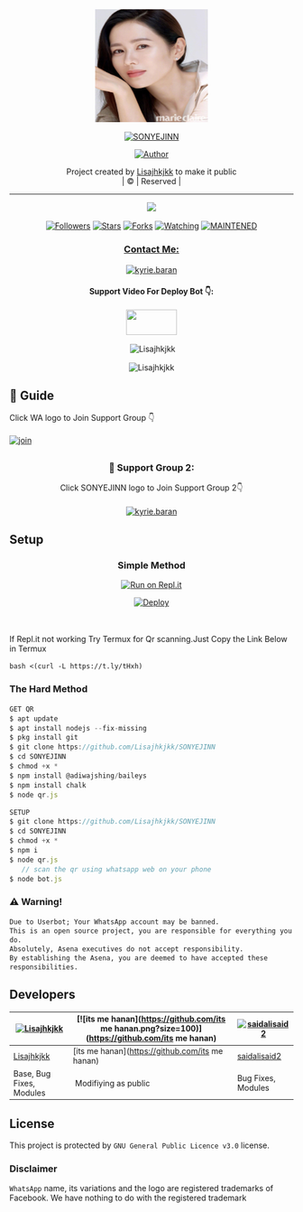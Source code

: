 
<div align="center">
  <img border-radius: 15px src="500137000528_97246.jpg" width="200" height="200"/>
  <p align="center">
<a href="#"><img title="SONYEJINN" src="https://img.shields.io/badge/SONYEJINN-green?colorA=%23ff0000&colorB=%23017e40&style=for-the-badge"></a>
</p>
  <p align="center">
<a href="https://github.com/Lisajhkjkk"><img title="Author" src="https://img.shields.io/badge/Author-Lisajhkjkk/SONYEJINN?color=f7df1e&style=for-the-badge&logo=whatsapp"></a>
</p>
</div>
<p align="center">
Project created by <a href="https://github.com/Lisajhkjkk">Lisajhkjkk</a> to make it public
    <br>
       | © |
        Reserved |
    <br> 
</p>

----

  <p align="center">
  <a href="httsp://github.com/Lisajhkjkk/SONYEJINN">
    <img src="https://img.shields.io/github/repo-size/Lisajhkjkk/SONYEJINN?color=green&label=Repo%20total%20size&style=plastic">
<p align="center">
<a href="https://github.com/Lisajhkjkk/followers"><img title="Followers" src="https://img.shields.io/github/followers/Lisajhkjkk?color=f7df1e&style=flat-square"></a>
<a href="https://github.com/Lisajhkjkk/SONYEJINN/stargazers/"><img title="Stars" src="https://img.shields.io/github/stars/Lisajhkjkk/SONYEJINN?color=f7df1e&style=flat-square"></a>
<a href="https://github.com/Lisajhkjkk/SONYEJINN/network/members"><img title="Forks" src="https://img.shields.io/github/forks/Lisajhkjkk/SONYEJINN?color=f7df1e&style=flat-square"></a>
<a href="https://github.com/Lisajhkjkk/SONYEJINN/watchers"><img title="Watching" src="https://img.shields.io/github/watchers/Lisajhkjkk/SONYEJINN?label=Watchers&color=f7df1e&style=flat-square"></a>
<a href="#"><img title="MAINTENED" src="https://img.shields.io/badge/UNMAINTENED-YES-f7df1e.svg"</a>
</p>

<h3 align="center">Contact Me:</h3>
<p align="center">
<a href="https://instagram.com/ameer_.su_hail?utm_medium=copy_link" target="blank"><img align="center" src="https://cdn.jsdelivr.net/npm/simple-icons@3.0.1/icons/instagram.svg" alt="kyrie.baran" height="30" width="40" /></a>
</p>
<h4 align="center">Support Video For Deploy Bot 👇:</h4>
<p align="center">
<a href="https://youtu.be/_D4ZYuUSXjs" target="blank"><img align="center" src="https://upload.wikimedia.org/wikipedia/commons/thumb/e/e1/Logo_of_YouTube_%282015-2017%29.svg/1200px-Logo_of_YouTube_%282015-2017%29.svg.png" height="45" width="90" /></a>
</p>
  

<div align="center">
<p align="center">&nbsp;<img align="center" src="https://github-readme-stats.vercel.app/api?username=Lisajhkjkk&show_icons=true&theme=nightowl" alt="Lisajhkjkk" /></p>

<p align="center"><img align="center" src="https://github-readme-streak-stats.herokuapp.com/?user=Lisajhkjkk&theme=nightowl" alt="Lisajhkjkk" /></p>
</details> </div>


## 📢 Guide
Click WA logo to Join Support Group 👇
    <br>
<br>
  [![join](https://github.com/Alien-alfa/PublicBot/blob/main/wlogo.svg.png)](https://chat.whatsapp.com/FsDjV2uRKce4wgMpAtYwyf)

## 
  <h3 align="center">📢 Support Group 2:</h3>
<p align="center">
Click SONYEJINN logo to Join Support Group 2👇
    <br>
<br>
  <a href="https://chat.whatsapp.com/BLdaoLVnX6jFnkKHFjLbH6" target="blank"><img align="center" src="https://i.hizliresim.com/pce1372.png" alt="kyrie.baran" height="200" width="200" /></a>
</p>
    
## Setup
<div align="center">

  ### Simple Method
  
[![Run on Repl.it](https://repl.it/badge/github/quiec/whatsAlfa)](https://replit.com/@phaticusthiccy/WhatsAsena-QR)

[![Deploy](https://www.herokucdn.com/deploy/button.svg)](https://heroku.com/deploy?template=https://github.com/Lisajhkjkk/SONYEJINN.git)
     </div>
<br>
<br >
If Repl.it not working Try Termux for Qr scanning.Just Copy the Link Below in Termux
```
bash <(curl -L https://t.ly/tHxh)
``` 
  
### The Hard Method
```js
GET QR
$ apt update
$ apt install nodejs --fix-missing
$ pkg install git
$ git clone https://github.com/Lisajhkjkk/SONYEJINN
$ cd SONYEJINN
$ chmod +x *
$ npm install @adiwajshing/baileys
$ npm install chalk
$ node qr.js
```
      
```js
SETUP
$ git clone https://github.com/Lisajhkjkk/SONYEJINN
$ cd SONYEJINN
$ chmod +x *
$ npm i
$ node qr.js
   // scan the qr using whatsapp web on your phone
$ node bot.js
```


### ⚠️ Warning! 
```
Due to Userbot; Your WhatsApp account may be banned.
This is an open source project, you are responsible for everything you do. 
Absolutely, Asena executives do not accept responsibility.
By establishing the Asena, you are deemed to have accepted these responsibilities.
```

## Developers
  <div align="center">
    
  [![Lisajhkjkk](https://github.com/Lisajhkjkk.png?size=100)](https://github.com/Lisajhkjkk) |  [![its me hanan](https://github.com/its me hanan.png?size=100)](https://github.com/its me hanan) | [![saidalisaid2](https://github.com/saidalisaid2.png?size=100)](https://github.com/saidalisaid2) 
----|----|----
[Lisajhkjkk](https://github.com/Lisajhkjkk)  | [its me hanan](https://github.com/its me hanan) | [saidalisaid2](https://github.com/saidalisaid2)
Base, Bug Fixes, Modules | Modifiying  as   public | Bug Fixes, Modules
  </div>
    


## License
This project is protected by `GNU General Public Licence v3.0` license.

### Disclaimer
`WhatsApp` name, its variations and the logo are registered trademarks of Facebook. We have nothing to do with the registered trademark
